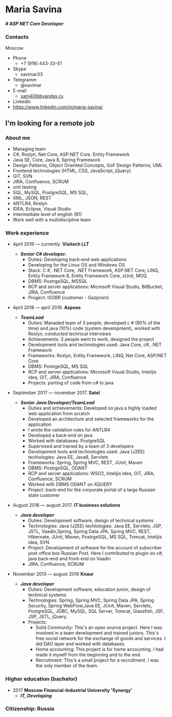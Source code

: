 **Maria Savina**
===========
***# ASP NET Core Developer***
### Contacts
Moscow
 - Phone
   - +7 (916) 443-33-51
 - Skype
   - savimar33
 - Telegramm 
    - @savimar
  - E-mail
    - sam409@yandex.ru
  - Linkedin
   - https://www.linkedin.com/in/maria-savina/

##  I'm looking for a remote job

### About me
- Managing team
- C#, Roslyn, Net Core, ASP.NET Core, Entity Framework
- Java SE, Core, Java 8, Spring Framework
- Design Patterns, Object Oriented Concepts, GoF Design Patterns, UML
- Frontend technologies (HTML, CSS, JavaScript, jQuery)
- GIT, SVN
- JIRA, Confluence, SCRUM
- unit testing
- SQL, MySQL, PostgreSQL, MS SQL,
- XML, JSON, REST
- ANTLR4, Roslyn
- IDEA, Eclipse, Visual Studio
- Intermediate level of english (B1)
- Work well with a multidiscipline team
### Work experience 

- April 2019 — currently. **Visitech LLT**
    - ***Senior C# developer.***
      - Duties: Developing back-end web applications
      - Developing for the Linux OS and Windows OS
      - Stack: C #, .NET Core, .NET Framework, ASP.NET Core, LINQ, Entity Framework 6, Entity Framework Core, xUnit, MOQ
      - DBMS: PostrgeSQL, MSSQL
      - RCP and server applications: Microsoft Visual Studio, BitBucket, JIRA, Confluence
      - Progect: ISOBR (customer - Gazprom)
      
- April 2018 — april 2019. **Aspose**
    - ***TeamLead***
      -  Duties: Manaded team of 3 people, developed c # (90% of the time) and java (10%) code (system development), worked with Roslyn, conducted technical interviews
      - Achievements: 3 people went to work, designed the project
      - Development tools and technologies used: Java Core, c#, .NET Framework
      - Frameworks: Roslyn, Entity Framework, LINQ, Net Core, ASP/NET Core
      - DBMS: PostrgeSQL, MS SQL
      - RCP and server applications: Microsoft Visual Studio, Intelijis idea, GIT, JIRA, Confluence
      - Projects: porting of code from c# to java
    
- September 2017 — november 2017. **Satel**
    - ***Senior Java Developer/TeamLead***
        - Duties and achievements: Developed on java a highly loaded web application from scratch
        - Developed an architecture and selected frameworks for the application
        - I wrote the validation rules for ANTLR4
        - Developed a back-end on java
        - Worked with databases: PostgreSQL
        - Supervised and trained by a team of 3 developers
        - Development tools and technologies used: Java (J2EE) techlologies: Java EE, Java8, Servlets
        - Frameworks: Spring, Spring MVC, REST, JUnit, Maven
        - DBMS: PostrgeSQL, ODANT
        - RCP and server applications: WSO2, Intelijis idea, GIT, JIRA, Confluence, SCRUM
        - Worked with DBMS ODANT on XQUERY
        - Project: back-end for the corporate portal of a large Russian state customer
          
    
 - August 2016 — august 2017. **IT business solutions**
     - ***Java developer***
        - Duties: Development software, design of technical systems
        - Technologies: Java (J2EE) techlologies: Java EE, Servlets, JSP, JSTL, Vaadin,Spring, Spring Data JPA, Spring MVC, REST, Hibernate, JUnit, Maven, PostrgeSQL, MS SQL, Tomcat, Intelijis idea, SVN
        - Project: Development of software for the account of subscriber post office box Russian Post. Here I contributed to plugin on c#, java back-end and front-end on Vaadin
        - JIRA, Confluence, SCRUM
  - November 2013 — august 2016  **Knaur**        
    - ***Java developer***
        - Duties: Development software, education junior, design of technical systems
        - Technologies: Spring, Spring MVC, Spring Data JPA, Spring Security, Spring WebFlow,Java EE, JUnit, Maven, Servlets, PostgreSQL, JDBC, MySQL, SQL Server, Tomcat, Glassfish, JSF, JSP, JSTL, jQuery.
        - Projects:
          - Solid Community: This's an open source project. Here I was involved in a team development and trained juniors. This's free social network for the exchange of goods and services. I did DAO layer and worked with databases.
          - Home accounting: This project is for home accounting. I had made it myself from the beginning and to the end.
          - Recruitment: This's a small project for a recruitment. I was the only member of the team.
          
### Higher education (bachelor)
 - 2017 **Moscow Financial-Industrial University 'Synergy'**
   - ***IT, Developing***
### Citizenship: Russia
